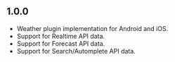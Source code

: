 ## 1.0.0

* Weather plugin implementation for Android and iOS.
* Support for Realtime API data.
* Support for Forecast API data.
* Support for Search/Automplete API data.
